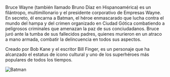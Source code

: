 Bruce Wayne (también llamado Bruno Díaz en Hispanoamérica) es un filántropo, multimillonario y el presidente corporativo de Empresas Wayne. En secreto, él encarna a Batman, el héroe enmascarado que lucha contra el mundo del hampa y del crimen organizado en Ciudad Gótica combatiendo a peligrosos criminales que amenazan la paz de sus conciudadanos. Bruce juró ante la tumba de sus fallecidos padres, quienes murieron en un atraco a mano armada, combatir la delincuencia en todos sus aspectos.

Creado por Bob Kane y el escritor Bill Finger, es un personaje que ha alcanzado el estatus de icono cultural y uno de los superhéroes más populares de todos los tiempos.

![Batman](https://static.wikia.nocookie.net/batman/images/c/cc/344.jpg/revision/latest/scale-to-width-down/320?cb=20150524150900&path-prefix=es)

